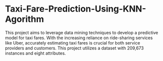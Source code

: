 # Taxi-Fare-Prediction-Using-KNN-Agorithm
This project aims to leverage data mining techniques to develop a predictive model for taxi fares. With the increasing reliance on ride-sharing services like Uber, accurately estimating taxi fares is crucial for both service providers and customers. This project utilizes a dataset with 209,673 instances and eight attributes.
